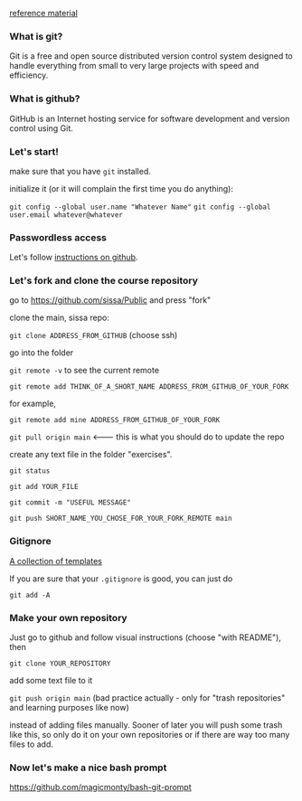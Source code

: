  
[reference material](https://git-scm.com/book/en/v2)


### What is git?

Git is a free and open source distributed version control system designed to handle everything from small to very large projects with speed and efficiency.

### What is github?

GitHub is an Internet hosting service for software development and version control using Git.

### Let's start!

make sure that you have `git` installed.

initialize it (or it will complain the first time you do anything):

`git config --global user.name "Whatever Name"`
`git config --global user.email whatever@whatever`

### Passwordless access

Let's follow [instructions on github](https://docs.github.com/en/authentication/connecting-to-github-with-ssh/checking-for-existing-ssh-keys).


### Let's fork and clone the course repository

go to https://github.com/sissa/Public and press "fork"

clone the main, sissa repo:

`git clone ADDRESS_FROM_GITHUB`   (choose ssh)

go into the folder

`git remote -v` to see the current remote

`git remote add THINK_OF_A_SHORT_NAME ADDRESS_FROM_GITHUB_OF_YOUR_FORK`

for example,

`git remote add mine ADDRESS_FROM_GITHUB_OF_YOUR_FORK`


`git pull origin main` <--- this is what you should do to update the repo


create any text file in the folder "exercises".

`git status`

`git add YOUR_FILE`

`git commit -m "USEFUL MESSAGE"`


`git push SHORT_NAME_YOU_CHOSE_FOR_YOUR_FORK_REMOTE main`


### Gitignore

[A collection of templates](https://github.com/github/gitignore)

If you are sure that your `.gitignore` is good, you can just do 

```
git add -A
```


### Make your own repository 

Just go to github and follow visual instructions (choose "with README"), then 

`git clone YOUR_REPOSITORY`

add some text file to it

`git push origin main` (bad practice actually - only for "trash repositories" and learning purposes like now)




instead of adding files manually. Sooner of later you will push some trash like this, so only do it on your own repositories or if there are way too many files to add.


### Now let's make a nice bash prompt

https://github.com/magicmonty/bash-git-prompt

